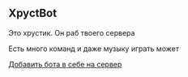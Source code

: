 ## XpyctBot 

Это хрустик. Он раб твоего сервера

Есть много команд и даже музыку играть может

[Добавить бота в себе на сервер](https://discord.com/api/oauth2/authorize?client_id=966669523031842856&permissions=8&scope=bot)
